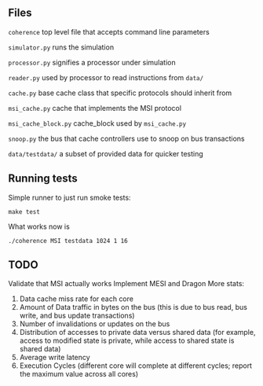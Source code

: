 ## Files

`coherence` top level file that accepts command line parameters

`simulator.py` runs the simulation

`processor.py` signifies a processor under simulation

`reader.py` used by processor to read instructions from `data/`

`cache.py` base cache class that specific protocols should inherit from

`msi_cache.py` cache that implements the MSI protocol

`msi_cache_block.py` cache_block used by `msi_cache.py`

`snoop.py` the bus that cache controllers use to snoop on bus transactions

`data/testdata/` a subset of provided data for quicker testing

## Running tests
Simple runner to just run smoke tests:

```
make test
```

What works now is

```
./coherence MSI testdata 1024 1 16
```

## TODO
Validate that MSI actually works
Implement MESI and Dragon
More stats:

1. Data cache miss rate for each core
2. Amount of Data traffic in bytes on the bus (this is due to bus read, bus write, and bus update transactions)
3. Number of invalidations or updates on the bus
4. Distribution of accesses to private data versus shared data (for example, access to modified state is private, while access to shared state is shared data)
5. Average write latency
6. Execution Cycles (different core will complete at different cycles; report the maximum value across all cores)
